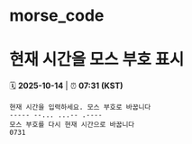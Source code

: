 # morse_code
# 현재 시간을 모스 부호 표시
<!-- MORSE_TIME_START -->
🗓️ **2025-10-14** | ⏰ **07:31 (KST)**

```
현재 시간을 입력하세요. 모스 부호로 바꿉니다
----- --... ...-- .----
모스 부호를 다시 현재 시간으로 바꿉니다
0731
```
<!-- MORSE_TIME_END -->
